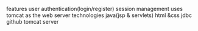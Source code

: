 features
user authentication(login/register)
session management
uses tomcat as the web server
technologies
java(jsp & servlets)
html &css
jdbc
github
tomcat server
